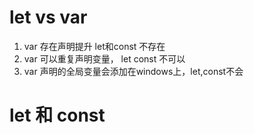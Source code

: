 # let vs var
1. var 存在声明提升 let和const 不存在
2. var 可以重复声明变量， let const 不可以
3. var 声明的全局变量会添加在windows上，let,const不会
# let 和 const
